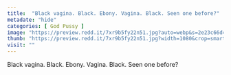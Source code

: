 ```yaml
---
title:  "Black vagina. Black. Ebony. Vagina. Black. Seen one before?"
metadate: "hide"
categories: [ God Pussy ]
image: "https://preview.redd.it/7xr9b5fy22n51.jpg?auto=webp&s=2e23c66d43691384213759efc7d119cd124e40b6"
thumb: "https://preview.redd.it/7xr9b5fy22n51.jpg?width=1080&crop=smart&auto=webp&s=01f4519982a9acf9ce3851bc4e2ad80471f6898d"
visit: ""
---
```

Black vagina. Black. Ebony. Vagina. Black. Seen one before?
